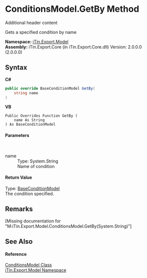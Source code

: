 # ConditionsModel.GetBy Method 
Additional header content 

Gets a specified condition by name

**Namespace:**&nbsp;<a href="N_iTin_Export_Model">iTin.Export.Model</a><br />**Assembly:**&nbsp;iTin.Export.Core (in iTin.Export.Core.dll) Version: 2.0.0.0 (2.0.0.0)

## Syntax

**C#**<br />
``` C#
public override BaseConditionModel GetBy(
	string name
)
```

**VB**<br />
``` VB
Public Overrides Function GetBy ( 
	name As String
) As BaseConditionModel
```


#### Parameters
&nbsp;<dl><dt>name</dt><dd>Type: System.String<br />Name of condition</dd></dl>

#### Return Value
Type: <a href="T_iTin_Export_Model_BaseConditionModel">BaseConditionModel</a><br />The condition specified.

## Remarks
\[Missing <remarks> documentation for "M:iTin.Export.Model.ConditionsModel.GetBy(System.String)"\]

## See Also


#### Reference
<a href="T_iTin_Export_Model_ConditionsModel">ConditionsModel Class</a><br /><a href="N_iTin_Export_Model">iTin.Export.Model Namespace</a><br />
